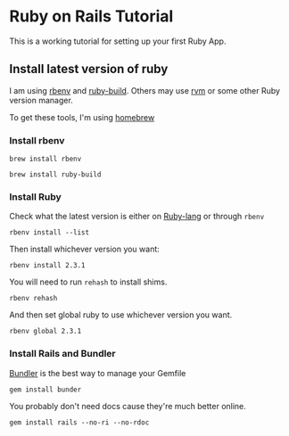 # Ruby on Rails Tutorial

This is a working tutorial for setting up your first Ruby App.

## Install latest version of ruby
I am using [rbenv](https://github.com/rbenv/rbenv) and [ruby-build](https://github.com/rbenv/ruby-build).  Others may use [rvm](https://rvm.io/) or some other Ruby version manager.

To get these tools, I'm using [homebrew](http://brew.sh/)

### Install rbenv
```
brew install rbenv
```

```
brew install ruby-build
```

### Install Ruby
Check what the latest version is either on [Ruby-lang](https://www.ruby-lang.org/en/) or through `rbenv`
```
rbenv install --list
```
Then install whichever version you want:
```
rbenv install 2.3.1
```
You will need to run `rehash` to install shims.
```
rbenv rehash
```
And then set global ruby to use whichever version you want.
```
rbenv global 2.3.1
```

### Install Rails and Bundler
[Bundler](http://bundler.io/) is the best way to manage your Gemfile
```
gem install bunder
```

You probably don't need docs cause they're much better online.
```
gem install rails --no-ri --no-rdoc
```
